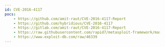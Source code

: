 ```yaml
---
id: CVE-2016-4117
pocs:
    - https://github.com/amit-raut/CVE-2016-4117-Report
    - https://github.com/hybridious/CVE-2016-4117
    - https://gitlab.com/amit-raut/CVE-2016-4117-Report
    - https://raw.githubusercontent.com/rapid7/metasploit-framework/master/modules/exploits/osx/browser/adobe_flash_delete_range_tl_op.rb
    - https://www.exploit-db.com/raw/46339
---
```

